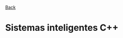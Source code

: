 [Back](https://github.com/davidrh195/Sistemas-Inteligentes/tree/master)

# Sistemas inteligentes C++
